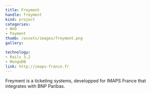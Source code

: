 ```yaml
---
title: Freyment
handle: freyment
kind: project
categories:
- Web
- Payment
thumb: /assets/images/freyment.png
gallery:

technology:
- Rails 3.2
- MongoDB
link: http://imaps-france.fr
---
```


Freyment is a ticketing systems, developped for IMAPS France that integrates
with BNP Paribas.
